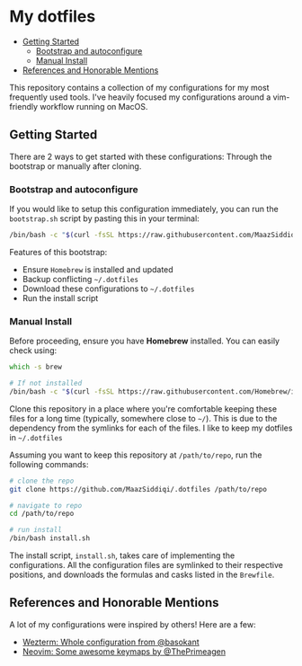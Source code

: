 # My dotfiles

<!--toc:start-->

- [Getting Started](#getting-started)
  - [Bootstrap and autoconfigure](#bootstrap-and-autoconfigure)
  - [Manual Install](#manual-install)
- [References and Honorable Mentions](#references-and-honorable-mentions)
<!--toc:end-->

This repository contains a collection of my configurations for my most frequently used tools. I've heavily focused my configurations around a vim-friendly workflow running on MacOS.

## Getting Started

There are 2 ways to get started with these configurations: Through the bootstrap or manually after cloning.

### Bootstrap and autoconfigure

If you would like to setup this configuration immediately, you can run the `bootstrap.sh` script by pasting this in your terminal:

```zsh
/bin/bash -c "$(curl -fsSL https://raw.githubusercontent.com/MaazSiddiqi/.dotfiles/HEAD/bootstrap.sh)"
```

Features of this bootstrap:

- Ensure `Homebrew` is installed and updated
- Backup conflicting `~/.dotfiles`
- Download these configurations to `~/.dotfiles`
- Run the install script

### Manual Install

Before proceeding, ensure you have **Homebrew** installed. You can easily check using:

```zsh
which -s brew

# If not installed
/bin/bash -c "$(curl -fsSL https://raw.githubusercontent.com/Homebrew/install/HEAD/install.sh)"
```

Clone this repository in a place where you're comfortable keeping these files for a long time (typically, somewhere close to `~/`). This is due to the dependency from the symlinks for each of the files. I like to keep my dotfiles in `~/.dotfiles`

Assuming you want to keep this repository at `/path/to/repo`, run the following commands:

```zsh
# clone the repo
git clone https://github.com/MaazSiddiqi/.dotfiles /path/to/repo

# navigate to repo
cd /path/to/repo

# run install
/bin/bash install.sh
```

The install script, `install.sh`, takes care of implementing the configurations. All the configuration files are symlinked to their respective positions, and downloads the formulas and casks listed in the `Brewfile`.

## References and Honorable Mentions

A lot of my configurations were inspired by others! Here are a few:

- [Wezterm: Whole configuration from @basokant](https://github.com/basokant/dotfiles/tree/main/.config/wezterm)
- [Neovim: Some awesome keymaps by @ThePrimeagen](https://github.com/ThePrimeagen/init.lua/blob/249f3b14cc517202c80c6babd0f9ec548351ec71/lua/theprimeagen/remap.lua)
